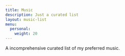 ```yaml
---
title: Music
description: Just a curated list
layout: music-list
menu:
  personal:
    weight: 20
---
```


A incomprehensive curated list of my preferred music.
